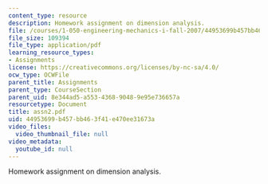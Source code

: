 ```yaml
---
content_type: resource
description: Homework assignment on dimension analysis.
file: /courses/1-050-engineering-mechanics-i-fall-2007/44953699b457bb463f41e470ee31673a_assn2.pdf
file_size: 109394
file_type: application/pdf
learning_resource_types:
- Assignments
license: https://creativecommons.org/licenses/by-nc-sa/4.0/
ocw_type: OCWFile
parent_title: Assignments
parent_type: CourseSection
parent_uid: 8e344ad5-a553-4368-9048-9e95e736657a
resourcetype: Document
title: assn2.pdf
uid: 44953699-b457-bb46-3f41-e470ee31673a
video_files:
  video_thumbnail_file: null
video_metadata:
  youtube_id: null
---
```

Homework assignment on dimension analysis.